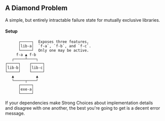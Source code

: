 ## A Diamond Problem

A simple, but entirely intractable failure state for mutually exclusive libraries.

#### Setup

```
      ┌─────┐  Exposes three features,
      │lib-a│  `f-a`, `f-b`, and `f-c`.
      └─────┘  Only one may be active.
     f-a ▲ f-b
   ┌─────┴────┐
┌─────┐    ┌─────┐
│lib-b│    │lib-c│
└─────┘    └─────┘
   ▲          ▲
   └─────┬────┘
      ┌─────┐
      │exe-a│
      └─────┘
```

If your dependencies make Strong Choices about implementation details and disagree with one another, the best you're going to get is a decent error message.
